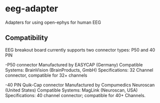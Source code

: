 eeg-adapter
===========

Adapters for using open-ephys for human EEG


Compatibility
-----------

EEG breakout board currently supports two connector types: P50 and 40 PIN


-P50 connector
    Manufactured by EASYCAP (Germany)
    Compatible Systems: BrainVision (BrainProducts, GmbH)
    Specifications: 32 Channel connector, compatible for 32+ channels


-40 PIN Quik-Cap connector
    Manufactured by Compumedics Neuroscan (United States)
    Compatible Systems: MagLink (Neuroscan, USA)
    Specifications: 40 channel connector; compatible for 40+ Channels.
